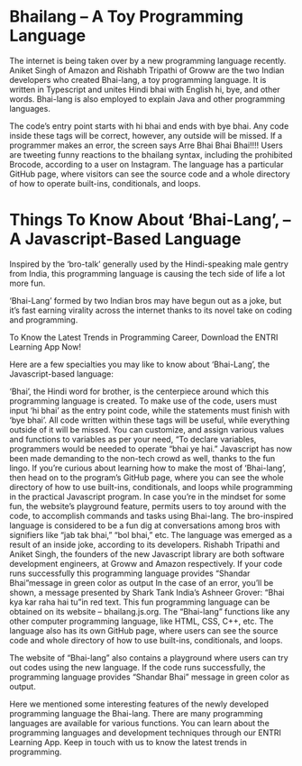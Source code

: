 # Bhailang – A Toy Programming Language

The internet is being taken over by a new programming language recently. Aniket Singh of Amazon and Rishabh Tripathi of Groww are the two Indian developers who created Bhai-lang, a toy programming language. It is written in Typescript and unites Hindi bhai with English hi, bye, and other words. Bhai-lang is also employed to explain Java and other programming languages.

The code’s entry point starts with hi bhai and ends with bye bhai. Any code inside these tags will be correct, however, any outside will be missed. If a programmer makes an error, the screen says Arre Bhai Bhai Bhai!!!! Users are tweeting funny reactions to the bhailang syntax, including the prohibited Brocode, according to a user on Instagram. The language has a particular GitHub page, where visitors can see the source code and a whole directory of how to operate built-ins, conditionals, and loops.

# Things To Know About ‘Bhai-Lang’, – A Javascript-Based Language

Inspired by the ‘bro-talk’ generally used by the Hindi-speaking male gentry from India, this programming language is causing the tech side of life a lot more fun. 

‘Bhai-Lang’ formed by two Indian bros may have begun out as a joke, but it’s fast earning virality across the internet thanks to its novel take on coding and programming. 

To Know the Latest Trends in Programming Career, Download the ENTRI Learning App Now!

Here are a few specialties you may like to know about ‘Bhai-Lang’, the Javascript-based language: 

‘Bhai’, the Hindi word for brother, is the centerpiece around which this programming language is created. To make use of the code, users must input ‘hi bhai’ as the entry point code, while the statements must finish with ‘bye bhai’. All code written within these tags will be useful, while everything outside of it will be missed.
You can customize, and assign various values and functions to variables as per your need, “To declare variables, programmers would be needed to operate “bhai ye hai.” Javascript has now been made demanding to the non-tech crowd as well, thanks to the fun lingo.
If you’re curious about learning how to make the most of ‘Bhai-lang’, then head on to the program’s GitHub page, where you can see the whole directory of how to use built-ins, conditionals, and loops while programming in the practical Javascript program.
In case you’re in the mindset for some fun, the website’s playground feature, permits users to toy around with the code, to accomplish commands and tasks using Bhai-lang. The bro-inspired language is considered to be a fun dig at conversations among bros with signifiers like “jab tak bhai,” “bol bhai,” etc.  The language was emerged as a result of an inside joke, according to its developers.
Rishabh Tripathi and Aniket Singh, the founders of the new Javascript library are both software development engineers, at Groww and Amazon respectively.
If your code runs successfully this programming language provides “Shandar Bhai”message in green color as output
In the case of an error, you’ll be shown, a message presented by Shark Tank India’s Ashneer Grover: “Bhai kya kar raha hai tu”in red text.
This fun programming language can be obtained on its website – bhailang.js.org.
The “Bhai-lang” functions like any other computer programming language, like HTML, CSS, C++, etc. The language also has its own GitHub page, where users can see the source code and whole directory of how to use built-ins, conditionals, and loops.

The website of “Bhai-lang” also contains a playground where users can try out codes using the new language. If the code runs successfully, the programming language provides “Shandar Bhai” message in green color as output.

Here we mentioned some interesting features of the newly developed programming language the Bhai-lang. There are many programming languages are available for various functions. You can learn about the programming languages and development techniques through our ENTRI Learning App. Keep in touch with us to know the latest trends in programming.
